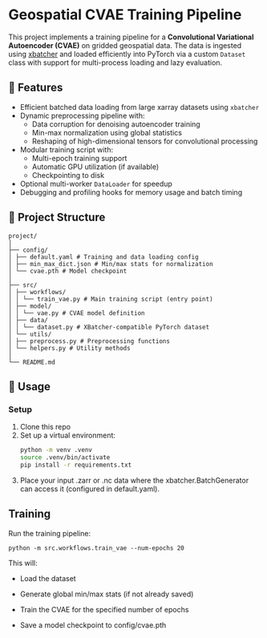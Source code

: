 # Geospatial CVAE Training Pipeline

This project implements a training pipeline for a **Convolutional Variational Autoencoder (CVAE)** on gridded geospatial data. The data is ingested using [xbatcher](https://xbatcher.readthedocs.io/) and loaded efficiently into PyTorch via a custom `Dataset` class with support for multi-process loading and lazy evaluation.

## 📌 Features

- Efficient batched data loading from large xarray datasets using `xbatcher`
- Dynamic preprocessing pipeline with:
  - Data corruption for denoising autoencoder training
  - Min-max normalization using global statistics
  - Reshaping of high-dimensional tensors for convolutional processing
- Modular training script with:
  - Multi-epoch training support
  - Automatic GPU utilization (if available)
  - Checkpointing to disk
- Optional multi-worker `DataLoader` for speedup
- Debugging and profiling hooks for memory usage and batch timing

## 📁 Project Structure

```
project/
│
├── config/
│ ├── default.yaml # Training and data loading config
│ ├── min_max_dict.json # Min/max stats for normalization
│ └── cvae.pth # Model checkpoint
│
├── src/
│ ├── workflows/
│ │ └── train_vae.py # Main training script (entry point)
│ ├── model/
│ │ └── vae.py # CVAE model definition
│ ├── data/
│ │ └── dataset.py # XBatcher-compatible PyTorch dataset
│ └── utils/
│ ├── preprocess.py # Preprocessing functions
│ └── helpers.py # Utility methods
│
└── README.md
```


## 🚀 Usage

### Setup

1. Clone this repo
2. Set up a virtual environment:
   ```bash
   python -m venv .venv
   source .venv/bin/activate
   pip install -r requirements.txt
3. Place your input .zarr or .nc data where the xbatcher.BatchGenerator can access it (configured in default.yaml).

## Training

Run the training pipeline:
```
python -m src.workflows.train_vae --num-epochs 20
```
This will:

* Load the dataset

* Generate global min/max stats (if not already saved)

* Train the CVAE for the specified number of epochs

* Save a model checkpoint to config/cvae.pth


